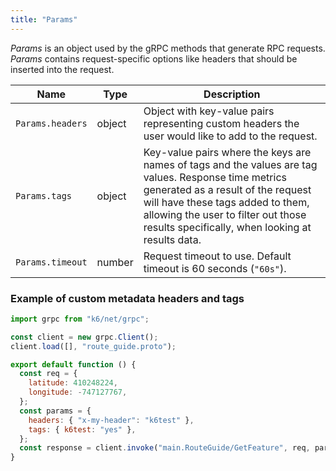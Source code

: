 ```yaml
---
title: "Params"
---
```


*Params* is an object used by the gRPC methods that generate RPC requests. *Params* contains request-specific options like headers that should be inserted into the request.

| Name | Type | Description |
|------|------|-------------|
| `Params.headers` | object | Object with key-value pairs representing custom headers the user would like to add to the request. |
| `Params.tags` | object | Key-value pairs where the keys are names of tags and the values are tag values. Response time metrics generated as a result of the request will have these tags added to them, allowing the user to filter out those results specifically, when looking at results data. |
| `Params.timeout` | number | Request timeout to use. Default timeout is 60 seconds (`"60s"`). |


### Example of custom metadata headers and tags

<div class="code-group" data-props='{"labels": []}'>

```javascript
import grpc from "k6/net/grpc";

const client = new grpc.Client();
client.load([], "route_guide.proto");

export default function () {
  const req = {
    latitude: 410248224,
    longitude: -747127767,
  };
  const params = {
    headers: { "x-my-header": "k6test" },
    tags: { k6test: "yes" },
  };
  const response = client.invoke("main.RouteGuide/GetFeature", req, params);
}
```

</div>
